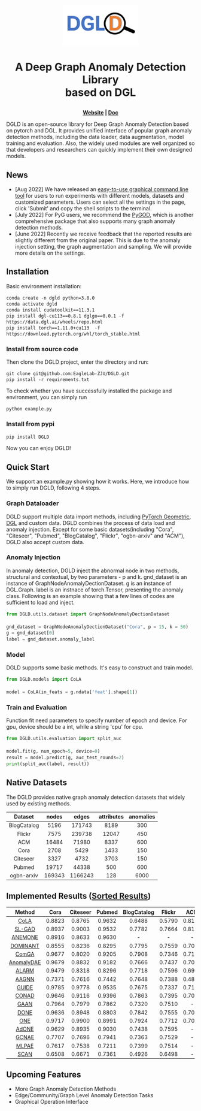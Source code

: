 <p align="center">
    <a href="https://zhoushengisnoob.github.io/projects/DGLD_Fronted/index.html"> <img src="images/DGLD_logo.jpg" width="200" alt="DGLD LOGO"/></a>
<p>

<h1 align="center"><p>A Deep Graph Anomaly Detection Library <br> based on DGL</p></h1>

<p align="center">
    <b> <a href="https://zhoushengisnoob.github.io/projects/DGLD_Fronted/index.html">Website</a> | <a href="https://zhoushengisnoob.github.io/DGLD/doc/docstring_html/html/dgld.html">Doc</a> </b>
</p>

DGLD is an open-source library for Deep Graph Anomaly Detection based on pytorch and DGL. It provides unified interface of popular graph anomaly detection methods, including the data loader, data augmentation, model training and evaluation. Also, the widely used modules are well organized so that developers and researchers can quickly implement their own designed models. 

## News

* [Aug 2022] We have released an [easy-to-use graphical command line tool](https://zhoushengisnoob.github.io/DGLD/web/index.html) for users to run experiments with different models, datasets and customized parameters. Users can select all the settings in the page, click 'Submit' and copy the shell scripts to the terminal. 
* [July 2022] For PyG users, we recommend the [PyGOD](https://github.com/pygod-team/pygod/), which is another comprehensive package that also supports many graph anomaly detection methods.
* [June 2022] Recently we receive feedback that the reported results are slightly different from the original paper. This is due to the anomaly injection setting, the graph augmentation and sampling. We will provide more details on the settings. 

## Installation

Basic environment installation:
```shell
conda create -n dgld python=3.8.0
conda activate dgld
conda install cudatoolkit==11.3.1
pip install dgl-cu113==0.8.1 dglgo==0.0.1 -f https://data.dgl.ai/wheels/repo.html
pip install torch==1.11.0+cu113  -f https://download.pytorch.org/whl/torch_stable.html
```

### Install from source code

Then clone the DGLD project, enter the directory and run:
```shell
git clone git@github.com:EagleLab-ZJU/DGLD.git
pip install -r requirements.txt
```
To check whether you have successfully installed the package and environment, you can simply run

```shell
python example.py
```

### Install from pypi

```shell
pip install DGLD
```
Now you can enjoy DGLD!

## Quick Start

We support an example.py showing how it works. Here, we introduce how to simply run DGLD, following 4 steps.

### Graph Dataloader

DGLD support multiple data import methods, including [PyTorch Geometric](https://pytorch-geometric.readthedocs.io/en/latest/), [DGL](https://www.dgl.ai/) and custom data. DGLD combines the process of data load and anomaly injection. Except for some basic datasets(including "Cora", "Citeseer", "Pubmed", "BlogCatalog", "Flickr", "ogbn-arxiv" and "ACM"), DGLD also accept custom data.

### Anomaly Injection

In anomaly detection, DGLD inject the abnormal node in two methods, structural and contextual, by two parameters - p and k. gnd_dataset is an instance of GraphNodeAnomalyDectionDataset. g is an instance of DGL.Graph. label is an instnace of torch.Tensor, presenting the anomaly class. Following is an example showing that a few lines of codes are sufficient to load and inject.

```python
from DGLD.utils.dataset import GraphNodeAnomalyDectionDataset

gnd_dataset = GraphNodeAnomalyDectionDataset("Cora", p = 15, k = 50)
g = gnd_dataset[0]
label = gnd_dataset.anomaly_label
```

### Model

DGLD supports some basic methods. It's easy to construct and train model.

```python
from DGLD.models import CoLA

model = CoLA(in_feats = g.ndata['feat'].shape[1])
```

### Train and Evaluation

Function fit need parameters to specify number of epoch and device. For gpu, device should be a int, while a string 'cpu' for cpu.

```python
from DGLD.utils.evaluation import split_auc

model.fit(g, num_epoch=5, device=0)
result = model.predict(g, auc_test_rounds=2)
print(split_auc(label, result))
```

## Native Datasets

The DGLD provides native graph anomaly detection datasets that widely used by existing methods.

|   Dataset   | nodes  |  edges  | attributes | anomalies |
| :---------: | :----: | :-----: | :--------: | :-------: |
| BlogCatalog |  5196  | 171743  |    8189    |    300    |
|   Flickr    |  7575  | 239738  |   12047    |    450    |
|     ACM     | 16484  |  71980  |    8337    |    600    |
|    Cora     |  2708  |  5429   |    1433    |    150    |
|  Citeseer   |  3327  |  4732   |    3703    |    150    |
|   Pubmed    | 19717  |  44338  |    500     |    600    |
| ogbn-arxiv  | 169343 | 1166243 |    128     |   6000    |

## Implemented Results ([Sorted Results](https://zhoushengisnoob.github.io/projects/DGLD_Fronted/leaderboard.html))

|                                  Method                                   |  Cora  | Citeseer | Pubmed | BlogCatalog | Flickr |  ACM   | Arxiv  |
|:-------------------------------------------------------------------------:|:------:|:--------:|:------:|:-----------:|:------:|:------:|:------:|
|                 [CoLA](https://arxiv.org/abs/2103.00113)                  | 0.8823 |  0.8765  | 0.9632 |   0.6488    | 0.5790 | 0.8194 | 0.8833 |
| [SL-GAD](https://arxiv.org/pdf/2108.09896.pdf?ref=https://githubhelp.com) | 0.8937 |  0.9003  | 0.9532 |   0.7782    | 0.7664 | 0.8146 | 0.7483 |
|       [ANEMONE](https://dl.acm.org/doi/abs/10.1145/3459637.3482057)       | 0.8916 |  0.8633  | 0.9630 |      -      |   -    |   -    |   -    |
|   [DOMINANT](https://epubs.siam.org/doi/pdf/10.1137/1.9781611975673.67)   | 0.8555 |  0.8236  | 0.8295 |   0.7795    | 0.7559 | 0.7067 |   -    |
|        [ComGA](https://dl.acm.org/doi/abs/10.1145/3488560.3498389)        | 0.9677 |  0.8020  | 0.9205 |   0.7908    | 0.7346 | 0.7147 |   -    |
|            [AnomalyDAE](https://arxiv.org/pdf/2002.03665.pdf)             | 0.9679 |  0.8832  | 0.9182 |   0.7666    | 0.7437 | 0.7091 |   -    |
|      [ALARM](https://ieeexplore.ieee.org/abstract/document/9162509)       | 0.9479 |  0.8318  | 0.8296 |   0.7718    | 0.7596 | 0.6952 |   -    |
| [AAGNN](https://www4.comp.polyu.edu.hk/~xiaohuang/docs/Shuang_CIKM21.pdf) | 0.7371 |  0.7616  | 0.7442 |   0.7648    | 0.7388 | 0.4868 |   -    |
|           [GUIDE](https://ieeexplore.ieee.org/document/9671990)           | 0.9785 |  0.9778  | 0.9535 |   0.7675    | 0.7337 | 0.7153 |   -    |
|  [CONAD](https://link.springer.com/chapter/10.1007/978-3-031-05936-0_35)  | 0.9646 |  0.9116  | 0.9396 |   0.7863    | 0.7395 | 0.7005 | 0.6365 |
|        [GAAN](https://dl.acm.org/doi/abs/10.1145/3340531.3412070)         | 0.7964 |  0.7979  | 0.7862 |   0.7320    | 0.7510 | - | 0.8605 |
|        [DONE](https://dl.acm.org/doi/abs/10.1145/3336191.3371788)         | 0.9636 |  0.8948  | 0.8803 |   0.7842    | 0.7555 | 0.7094 | 0.7093 |
|       [ONE](https://ojs.aaai.org/index.php/AAAI/article/view/3763)        | 0.9717 |  0.9900  | 0.8991 |   0.7924    | 0.7712 | 0.7072 |   -    |
|        [AdONE](https://dl.acm.org/doi/abs/10.1145/3336191.3371788)        | 0.9629 |  0.8935  | 0.9030 |   0.7438    | 0.7595 |   -    | 0.7651 |
|                 [GCNAE](https://arxiv.org/abs/1611.07308)                 | 0.7707 |  0.7696  | 0.7941 |   0.7363    | 0.7529 |   -    | 0.7530 |
|          [MLPAE](https://dl.acm.org/doi/10.1145/2689746.2689747)          | 0.7617 |  0.7538  | 0.7211 |   0.7399    | 0.7514 |   -    | 0.7382 |
|          [SCAN](https://dl.acm.org/doi/10.1145/1281192.1281280)           | 0.6508 |  0.6671  | 0.7361 |   0.4926    | 0.6498 |   -    | 0.6905 |

## Upcoming Features

* More Graph Anomaly Detection Methods
* Edge/Community/Graph Level Anomaly Detection Tasks
* Graphical Operation Interface
